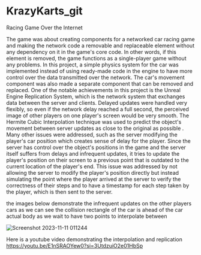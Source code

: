 # KrazyKarts_git
Racing Game Over the Internet



The game was about creating components for a networked car racing game and making the network code a removable and replaceable element without any dependency on it in the game's core code. 
In other words, if this element is removed, the game functions as a single-player game without any problems. In this project, a simple physics system for the car was implemented instead of using ready-made code in the engine to have more control over the data transmitted over the network.
The car's movement component was also made a separate component that can be removed and replaced. 
One of the notable achievements in this project is the Unreal Engine Replication System, which is the network system that exchanges data between the server and clients. 
Delayed updates were handled very flexibly, so even if the network delay reached a full second, the perceived image of other players on one player's screen would be very smooth.
The Hermite Cubic Interpolation technique was used to predict the object's movement between server updates as close to the original as possible . Many other issues were addressed, such as the server modifying the player's car position which creates  sense of delay for the player.
Since the server has control over the object's positions in the game and the server itself suffers from delays and infrequent updates, it tries to update the player's position on their screen to a previous point that is outdated to the current location of the player's end.
This issue was addressed by not allowing the server to modify the player's position directly but instead simulating the point where the player arrived at the server to verify the correctness of their steps and to have a timestamp for each step taken by the player,
which is then sent to the server.


the images below demonstrate the infrequent updates on the other players cars as we can see the collision rectangle of the car is ahead of the car actual body as we wait to have two points to interpolate between 

![Screenshot 2023-11-11 011244](https://github.com/yamenallaf222/KrazyKarts_git/assets/128222208/0ccc7f23-2bd4-4ab4-9d3d-ca0c67eb2953)

Here is a youtube video demonstrating the interpolation and replication
https://youtu.be/E1nSRAOYew0?si=3UtdzuiO2e01HbSp


